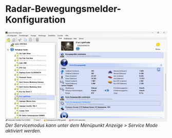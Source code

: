 # Radar-Bewegungsmelder-Konfiguration
![Radar-Bewegungsmelder-Konfiguration](radar-bewegungsmelder-konfiguration.png)  
*Der Servicemodus kann unter dem Menüpunkt Anzeige > Service Mode aktiviert werden.* 
